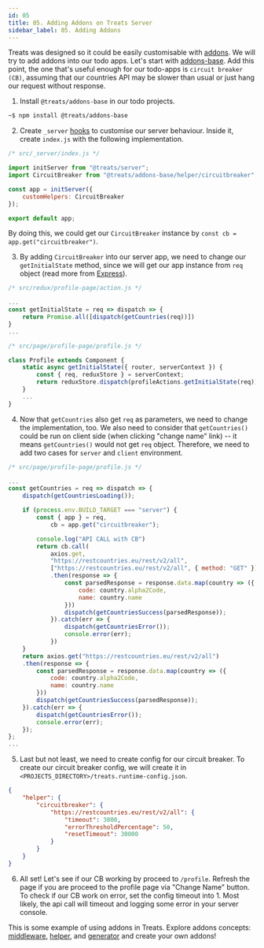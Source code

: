 ```yaml
---
id: 05
title: 05. Adding Addons on Treats Server 
sidebar_label: 05. Adding Addons
---
```


Treats was designed so it could be easily customisable with [addons][addons]. We will try to add addons into our todo apps. Let's start with [addons-base][addons-base]. Add this point, the one that's useful enough for our todo-apps is `circuit breaker (CB)`, assuming that our countries API may be slower than usual or just hang our request without response.

1. Install `@treats/addons-base` in our todo projects.
```bash
~$ npm install @treats/addons-base
```

2. Create `_server` [hooks][filesystem-hooks] to customise our server behaviour. Inside it, create `index.js` with the following implementation.
```javascript
/* src/_server/index.js */

import initServer from "@treats/server";
import CircuitBreaker from "@treats/addons-base/helper/circuitbreaker";

const app = initServer({
    customHelpers: CircuitBreaker
});

export default app;
```
By doing this, we could get our `CircuitBreaker` instance by `const cb = app.get("circuitbreaker")`.

3. By adding `CircuitBreaker` into our server app, we need to change our `getInitialState` method, since we will get our app instance from `req` object (read more from [Express][Express]).
```javascript
/* src/redux/profile-page/action.js */

...
const getInitialState = req => dispatch => {
    return Promise.all([dispatch(getCountries(req))])
}
...
```
```javascript
/* src/page/profile-page/profile.js */

class Profile extends Component {
    static async getInitialState({ router, serverContext }) {
        const { req, reduxStore } = serverContext;
        return reduxStore.dispatch(profileActions.getInitialState(req));
    }
    ...
}
```

4. Now that `getCountries` also get `req` as parameters, we need to change the implementation, too. We also need to consider that `getCountries()` could be run on client side (when clicking "change name" link) -- it means `getCountries()` would not get `req` object. Therefore, we need to add two cases for `server` and `client` environment.
```javascript
/* src/page/profile-page/profile.js */

...
const getCountries = req => dispatch => {
    dispatch(getCountriesLoading());

    if (process.env.BUILD_TARGET === "server") {
        const { app } = req,
            cb = app.get("circuitbreaker");

        console.log("API CALL with CB")
        return cb.call(
            axios.get,
            "https://restcountries.eu/rest/v2/all",
            ["https://restcountries.eu/rest/v2/all", { method: "GET" }])
            .then(response => {
                const parsedResponse = response.data.map(country => ({
                    code: country.alpha2Code,
                    name: country.name
                }))
                dispatch(getCountriesSuccess(parsedResponse));
            }).catch(err => {
                dispatch(getCountriesError());
                console.error(err);
            })
    }
    return axios.get("https://restcountries.eu/rest/v2/all")
    .then(response => {
        const parsedResponse = response.data.map(country => ({
            code: country.alpha2Code,
            name: country.name
        }))
        dispatch(getCountriesSuccess(parsedResponse));
    }).catch(err => {
        dispatch(getCountriesError());
        console.error(err);
    });
};
...
```

5. Last but not least, we need to create config for our circuit breaker. To create our circuit breaker config, we will create it in `<PROJECTS_DIRECTORY>/treats.runtime-config.json`.
```json
{
    "helper": {
        "circuitbreaker": {
            "https://restcountries.eu/rest/v2/all": {
                "timeout": 3000,
                "errorThresholdPercentage": 50,
                "resetTimeout": 30000
            }
        }
    }
}
```

6. All set! Let's see if our CB working by proceed to `/profile`. Refresh the page if you are proceed to the profile page via "Change Name" button. To check if our CB work on error, set the config timeout into 1. Most likely, the api call will timeout and logging some error in your server console.

This is some example of using addons in Treats. Explore addons concepts: [middleware][middleware], [helper][helper], and [generator][generator] and create your own addons!

[addons]: ../authoring-addons/overview.html
[addons-base]: https://www.npmjs.com/package/@treats/addons-base
[filesystem-hooks]: ../api-reference/filesystem-hooks.html
[Express]: https://expressjs.com/en/api.html#req.app
[middleware]: ../main-concept/middleware.html
[helper]: ../main-concept/helper.html
[generator]: ../main-concept/generator.html
